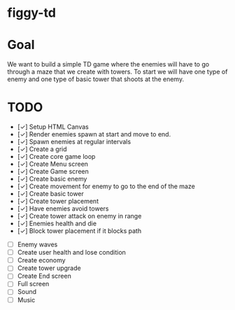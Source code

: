 # figgy-td

# Goal

We want to build a simple TD game where the enemies will have to go through a maze that we create with towers. To start we will have one type of enemy and one type of basic tower that shoots at the enemy.

# TODO

- [&check;] Setup HTML Canvas
- [&check;] Render enemies spawn at start and move to end.
- [&check;] Spawn enemies at regular intervals
- [&check;] Create a grid
- [&check;] Create core game loop
- [&check;] Create Menu screen
- [&check;] Create Game screen
- [&check;] Create basic enemy
- [&check;] Create movement for enemy to go to the end of the maze
- [&check;] Create basic tower
- [&check;] Create tower placement
- [&check;] Have enemies avoid towers
- [&check;] Create tower attack on enemy in range
- [&check;] Enemies health and die
- [&check;] Block tower placement if it blocks path
- [ ] Enemy waves
- [ ] Create user health and lose condition
- [ ] Create economy
- [ ] Create tower upgrade
- [ ] Create End screen
- [ ] Full screen
- [ ] Sound
- [ ] Music
